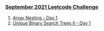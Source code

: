 ### [September 2021 Leetcode Challenge](https://leetcode.com/explore/featured/card/september-leetcoding-challenge-2021/)

1. [Array Nesting - Day 1](/_2021/_09_september2021/Day_01_565_Array_Nesting.java) 
2. [Unique Binary Search Trees II - Day 1](/_2021/_09_september2021/Day_02_95_Unique_Binary_Search_Trees_II.java) 
